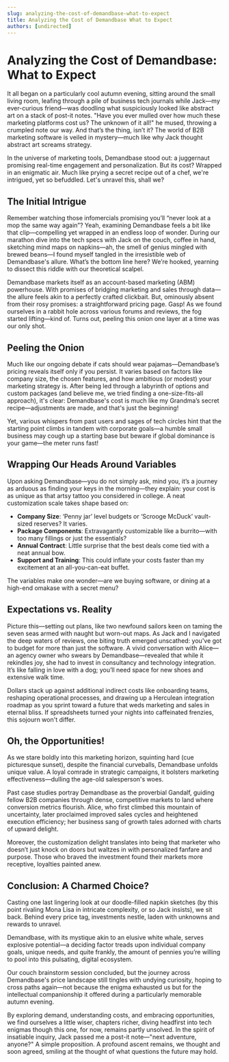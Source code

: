 ```yaml
---
slug: analyzing-the-cost-of-demandbase-what-to-expect
title: Analyzing the Cost of Demandbase What to Expect
authors: [undirected]
---
```



# Analyzing the Cost of Demandbase: What to Expect

It all began on a particularly cool autumn evening, sitting around the small living room, leafing through a pile of business tech journals while Jack—my ever-curious friend—was doodling what suspiciously looked like abstract art on a stack of post-it notes. "Have you ever mulled over how much these marketing platforms cost us? The unknown of it all!" he mused, throwing a crumpled note our way. And that’s the thing, isn’t it? The world of B2B marketing software is veiled in mystery—much like why Jack thought abstract art screams strategy. 

In the universe of marketing tools, Demandbase stood out: a juggernaut promising real-time engagement and personalization. But its cost? Wrapped in an enigmatic air. Much like prying a secret recipe out of a chef, we're intrigued, yet so befuddled. Let's unravel this, shall we?

## The Initial Intrigue

Remember watching those infomercials promising you’ll “never look at a mop the same way again”? Yeah, examining Demandbase feels a bit like that clip—compelling yet wrapped in an endless loop of wonder. During our marathon dive into the tech specs with Jack on the couch, coffee in hand, sketching mind maps on napkins—ah, the smell of genius mingled with brewed beans—I found myself tangled in the irresistible web of Demandbase's allure. What’s the bottom line here? We’re hooked, yearning to dissect this riddle with our theoretical scalpel.

Demandbase markets itself as an account-based marketing (ABM) powerhouse. With promises of bridging marketing and sales through data—the allure feels akin to a perfectly crafted clickbait. But, ominously absent from their rosy promises: a straightforward pricing page. Gasp! As we found ourselves in a rabbit hole across various forums and reviews, the fog started lifting—kind of. Turns out, peeling this onion one layer at a time was our only shot.

## Peeling the Onion

Much like our ongoing debate if cats should wear pajamas—Demandbase’s pricing reveals itself only if you persist. It varies based on factors like company size, the chosen features, and how ambitious (or modest) your marketing strategy is. After being led through a labyrinth of options and custom packages (and believe me, we tried finding a one-size-fits-all approach), it's clear: Demandbase's cost is much like my Grandma’s secret recipe—adjustments are made, and that's just the beginning!

Yet, various whispers from past users and sages of tech circles hint that the starting point climbs in tandem with corporate goals—a humble small business may cough up a starting base but beware if global dominance is your game—the meter runs fast!

## Wrapping Our Heads Around Variables

Upon asking Demandbase—you do not simply ask, mind you, it’s a journey as arduous as finding your keys in the morning—they explain: your cost is as unique as that artsy tattoo you considered in college. A neat customization scale takes shape based on:
 
- **Company Size**: ‘Penny jar’ level budgets or ‘Scrooge McDuck’ vault-sized reserves? It varies.
- **Package Components**: Extravagantly customizable like a burrito—with too many fillings or just the essentials?
- **Annual Contract**: Little surprise that the best deals come tied with a neat annual bow.
- **Support and Training**: This could inflate your costs faster than my excitement at an all-you-can-eat buffet.

The variables make one wonder—are we buying software, or dining at a high-end omakase with a secret menu?

## Expectations vs. Reality 

Picture this—setting out plans, like two newfound sailors keen on taming the seven seas armed with naught but worn-out maps. As Jack and I navigated the deep waters of reviews, one biting truth emerged unscathed: you've got to budget for more than just the software. A vivid conversation with Alice—an agency owner who swears by Demandbase—revealed that while it rekindles joy, she had to invest in consultancy and technology integration. It’s like falling in love with a dog; you’ll need space for new shoes and extensive walk time.

Dollars stack up against additional indirect costs like onboarding teams, reshaping operational processes, and drawing up a Herculean integration roadmap as you sprint toward a future that weds marketing and sales in eternal bliss. If spreadsheets turned your nights into caffeinated frenzies, this sojourn won't differ.

## Oh, the Opportunities!

As we stare boldly into this marketing horizon, squinting hard (cue picturesque sunset), despite the financial curveballs, Demandbase unfolds unique value. A loyal comrade in strategic campaigns, it bolsters marketing effectiveness—dulling the age-old salesperson's woes.

Past case studies portray Demandbase as the proverbial Gandalf, guiding fellow B2B companies through dense, competitive markets to land where conversion metrics flourish. Alice, who first climbed this mountain of uncertainty, later proclaimed improved sales cycles and heightened execution efficiency; her business sang of growth tales adorned with charts of upward delight.

Moreover, the customization delight translates into being that marketer who doesn’t just knock on doors but waltzes in with personalized fanfare and purpose. Those who braved the investment found their markets more receptive, loyalties painted anew.

## Conclusion: A Charmed Choice?

Casting one last lingering look at our doodle-filled napkin sketches (by this point rivaling Mona Lisa in intricate complexity, or so Jack insists), we sit back. Behind every price tag, investments nestle, laden with unknowns and rewards to unravel.

Demandbase, with its mystique akin to an elusive white whale, serves explosive potential—a deciding factor treads upon individual company goals, unique needs, and quite frankly, the amount of pennies you’re willing to pool into this pulsating, digital ecosystem.

Our couch brainstorm session concluded, but the journey across Demandbase's price landscape still tingles with undying curiosity, hoping to cross paths again—not because the enigma exhausted us but for the intellectual companionship it offered during a particularly memorable autumn evening.

By exploring demand, understanding costs, and embracing opportunities, we find ourselves a little wiser, chapters richer, diving headfirst into tech enigmas though this one, for now, remains partly unsolved. In the spirit of insatiable inquiry, Jack passed me a post-it note—"next adventure, anyone?" A simple proposition. A profound ascent remains, we thought and soon agreed, smiling at the thought of what questions the future may hold.